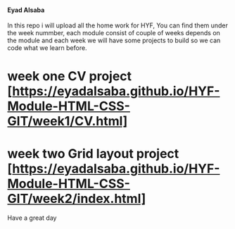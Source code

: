 #### Eyad Alsaba 
In this repo i will upload all the home work for HYF, You can find them under the week nummber, each module consist of couple of weeks depends on the module and each week we will have some projects to build so we can code what we learn before. 
# week one CV project [https://eyadalsaba.github.io/HYF-Module-HTML-CSS-GIT/week1/CV.html]
# week two Grid layout project [https://eyadalsaba.github.io/HYF-Module-HTML-CSS-GIT/week2/index.html]
Have a great day 
